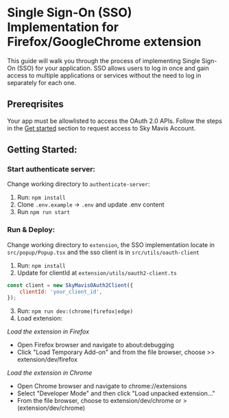# Single Sign-On (SSO) Implementation for Firefox/GoogleChrome extension

This guide will walk you through the process of implementing Single Sign-On (SSO) for your application. SSO allows users to log in once and gain access to multiple applications or services without the need to log in separately for each one.

## Prereqrisites

Your app must be allowlisted to access the OAuth 2.0 APIs. Follow the steps in the [Get started](https://docs.skymavis.com/docs/sma-get-started#get-started) section to request access to Sky Mavis Account.

## Getting Started:

### Start authenticate server:

Change working directory to `authenticate-server`:

1. Run: `npm install`
2. Clone `.env.example` -> `.env` and update .env content
3. Run `npm run start`

### Run & Deploy:

Change working directory to `extension`, the SSO implementation locate in `src/popup/Popup.tsx` and the sso client is in `src/utils/oauth-client`

1. Run: `npm install`
2. Update for clientId at `extension/utils/oauth2-client.ts`

```javascript
const client = new SkyMavisOAuth2Client({
    clientId: 'your_client_id',
});
```

3. Run: `npm run dev:(chrome|firefox|edge)`
4. Load extension:

_Load the extension in Firefox_

-   Open Firefox browser and navigate to about:debugging
-   Click "Load Temporary Add-on" and from the file browser, choose >> extension/dev/firefox

_Load the extension in Chrome_

-   Open Chrome browser and navigate to chrome://extensions
-   Select "Developer Mode" and then click "Load unpacked extension..."
-   From the file browser, choose to extension/dev/chrome or > (extension/dev/chrome)
